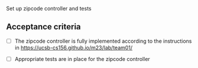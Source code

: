 Set up zipcode controller and tests

## Acceptance criteria

- [ ] The zipcode  controller is fully implemented according to the instructions in <https://ucsb-cs156.github.io/m23/lab/team01/>
- [ ] Appropriate tests are in place for the zipcode  controller

